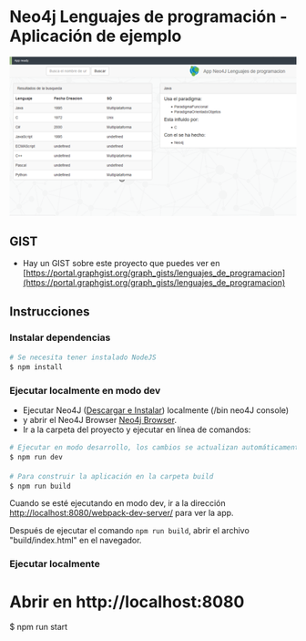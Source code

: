 # Neo4j Lenguajes de programación - Aplicación de ejemplo

![imagen de la aplicacion](./img/demo.png)

## GIST
* Hay un GIST sobre este proyecto que puedes ver en [https://portal.graphgist.org/graph_gists/lenguajes_de_programacion](https://portal.graphgist.org/graph_gists/lenguajes_de_programacion)

## Instrucciones

### Instalar dependencias

```bash
# Se necesita tener instalado NodeJS
$ npm install
```

### Ejecutar localmente en modo dev

* Ejecutar Neo4J ([Descargar e Instalar](http://neo4j.com/download)) localmente (/bin neo4J console)
* y abrir el Neo4J Browser [Neo4j Browser](http://localhost:7474). 
* Ir a la carpeta del proyecto y ejecutar en línea de comandos:

```bash
# Ejecutar en modo desarrollo, los cambios se actualizan automáticamente
$ npm run dev

# Para construir la aplicación en la carpeta build
$ npm run build
```

Cuando se esté ejecutando en modo dev, ir a la dirección [http://localhost:8080/webpack-dev-server/](http://localhost:8080/webpack-dev-server/) para ver la app.

Después de ejecutar el comando `npm run build`,  abrir el archivo "build/index.html" en el navegador.

### Ejecutar localmente

# Abrir en http://localhost:8080
$ npm run start
```
